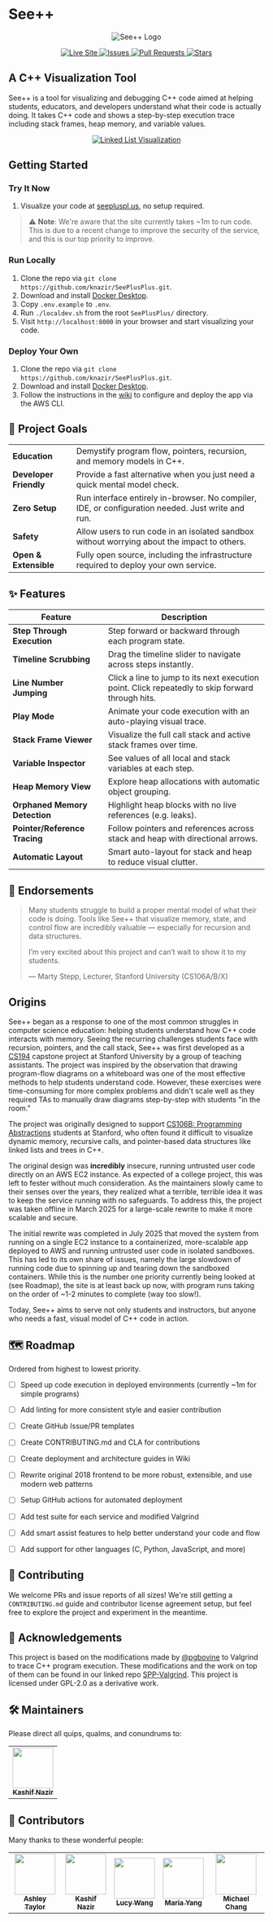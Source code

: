 # See++
<p align="center">
  <img src="docs/img/logo_no_text.png" alt="See++ Logo"/>
</p>

<p align="center">
  <a href="https://seepluspl.us">
    <img alt="Live Site" src="https://img.shields.io/website?url=https%3A%2F%2Fseepluspl.us" />
  </a>
  <a href="https://github.com/knazir/SeePlusPlus/issues">
    <img alt="Issues" src="https://img.shields.io/github/issues/knazir/SeePlusPlus" />
  </a>
  <a href="https://github.com/knazir/SeePlusPlus/pulls">
    <img alt="Pull Requests" src="https://img.shields.io/github/issues-pr/knazir/SeePlusPlus" />
  </a>
  <a href="https://github.com/knazir/SeePlusPlus/stargazers">
    <img alt="Stars" src="https://img.shields.io/github/stars/knazir/SeePlusPlus" />
  </a>
</p>

## A C++ Visualization Tool
See++ is a tool for visualizing and debugging C++ code aimed at helping students, educators, and developers understand what their code is actually doing. It takes C++ code and shows a step-by-step execution trace including stack frames, heap memory, and variable values.

<a href="https://seepluspl.us">
  <p align="center">
    <img src="docs/img/demos/linked_list_example.png" alt="Linked List Visualization"/>
  </p>
</a>


## Getting Started

### Try It Now
1. Visualize your code at [seepluspl.us](https://seepluspl.us), no setup required.

> ⚠️ **Note**: We're aware that the site currently takes ~1m to run code. This is due to a recent change to improve the security of the service, and this is our top priority to improve.

### Run Locally
1. Clone the repo via `git clone https://github.com/knazir/SeePlusPlus.git`.
2. Download and install [Docker Desktop](https://www.docker.com/products/docker-desktop/).
3. Copy `.env.example` to `.env`.
4. Run `./localdev.sh` from the root `SeePlusPlus/` directory.
5. Visit `http://localhost:8000` in your browser and start visualizing your code.

### Deploy Your Own
1. Clone the repo via `git clone https://github.com/knazir/SeePlusPlus.git`.
2. Download and install [Docker Desktop](https://www.docker.com/products/docker-desktop/).
3. Follow the instructions in the [wiki](https://github.com/knazir/SeePlusPlus/wiki) to configure and deploy the app via the AWS CLI.


## 🎯 Project Goals
|                        |                                                                                                           |
| ---------------------- | --------------------------------------------------------------------------------------------------------- |
| **Education**          | Demystify program flow, pointers, recursion, and memory models in C++.                                    |
| **Developer Friendly** | Provide a fast alternative when you just need a quick mental model check.                                 |
| **Zero Setup**         | Run interface entirely in-browser. No compiler, IDE, or configuration needed. Just write and run.         |
| **Safety**             | Allow users to run code in an isolated sandbox without worrying about the impact to others.               |
| **Open & Extensible**  | Fully open source, including the infrastructure required to deploy your own service.                      |

## ✨ Features
| Feature                         | Description                                                                                      |
| ------------------------------- | ------------------------------------------------------------------------------------------------ |
| **Step Through Execution**      | Step forward or backward through each program state.                                             |
| **Timeline Scrubbing**          | Drag the timeline slider to navigate across steps instantly.                                     |
| **Line Number Jumping**         | Click a line to jump to its next execution point. Click repeatedly to skip forward through hits. |
| **Play Mode**                   | Animate your code execution with an auto-playing visual trace.                                   |
| **Stack Frame Viewer**          | Visualize the full call stack and active stack frames over time.                                 |
| **Variable Inspector**          | See values of all local and stack variables at each step.                                        |
| **Heap Memory View**            | Explore heap allocations with automatic object grouping.                                         |
| **Orphaned Memory Detection**   | Highlight heap blocks with no live references (e.g. leaks).                                      |
| **Pointer/Reference Tracing**   | Follow pointers and references across stack and heap with directional arrows.                    |
| **Automatic Layout**            | Smart auto-layout for stack and heap to reduce visual clutter.                                   |


## 💬 Endorsements
> Many students struggle to build a proper mental model of what their code is doing. Tools like See++ that visualize memory, state, and control flow are incredibly valuable — especially for recursion and data structures.
>
> I’m very excited about this project and can’t wait to show it to my students.
>
> — Marty Stepp, Lecturer, Stanford University (CS106A/B/X)

## Origins
See++ began as a response to one of the most common struggles in computer science education: helping students understand how C++ code interacts with memory. Seeing the recurring challenges students face with recursion, pointers, and the call stack, See++ was first developed as a [CS194](https://web.stanford.edu/class/cs194/) capstone project at Stanford University by a group of teaching assistants. The project was inspired by the observation that drawing program-flow diagrams on a whiteboard was one of the most effective methods to help students understand code. However, these exercises were time-consuming for more complex problems and didn't scale well as they required TAs to manually draw diagrams step-by-step with students "in the room."

The project was originally designed to support [CS106B: Programming Abstractions](https://web.stanford.edu/class/cs106b/) students at Stanford, who often found it difficult to visualize dynamic memory, recursive calls, and pointer-based data structures like linked lists and trees in C++.

The original design was **incredibly** insecure, running untrusted user code directly on an AWS EC2 instance. As expected of a college project, this was left to fester without much consideration. As the maintainers slowly came to their senses over the years, they realized what a terrible, terrible idea it was to keep the service running with no safeguards. To address this, the project was taken offline in March 2025 for a large-scale rewrite to make it more scalable and secure.

The initial rewrite was completed in July 2025 that moved the system from running on a single EC2 instance to a containerized, more-scalable app deployed to AWS and running untrusted user code in isolated sandboxes. This has led to its own share of issues, namely the large slowdown of running code due to spinning up and tearing down the sandboxed containers. While this is the number one priority currently being looked at (see Roadmap), the site is at least back up now, with program runs taking on the order of ~1-2 minutes to complete (way too slow!).

Today, See++ aims to serve not only students and instructors, but anyone who needs a fast, visual model of C++ code in action.

## 🗺️ Roadmap
Ordered from highest to lowest priority.
- [ ] Speed up code execution in deployed environments (currently ~1m for simple programs)
- [ ] Add linting for more consistent style and easier contribution
- [ ] Create GitHub Issue/PR templates
- [ ] Create CONTRIBUTING.md and CLA for contributions
- [ ] Create deployment and architecture guides in Wiki
- [ ] Rewrite original 2018 frontend to be more robust, extensible, and use modern web patterns
- [ ] Setup GitHub actions for automated deployment
- [ ] Add test suite for each service and modified Valgrind
- [ ] Add smart assist features to help better understand your code and flow
- [ ] Add support for other languages (C, Python, JavaScript, and more)


## 🤝 Contributing
We welcome PRs and issue reports of all sizes! We're still getting a `CONTRIBUTING.md` guide and contributor license agreement setup, but feel free to explore the project and experiment in the meantime.


## 🙏 Acknowledgements
This project is based on the modifications made by [@pgbovine](https://github.com/pgbovine) to Valgrind to trace C++ program execution. These modifications and the work on top of them can be found in our linked repo [SPP-Valgrind](https://github.com/knazir/SPP-Valgrind). This project is licensed under GPL-2.0 as a derivative work.


## 🛠️ Maintainers
Please direct all quips, qualms, and conundrums to:

<table>
  <tr>
    <td align="center">
      <a href="https://github.com/knazir">
        <img src="docs/img/contributors/knazir.jpg" width="80" height="80"><br/>
        <sub><b>Kashif Nazir</b></sub>
      </a>
    </td>
  </tr>
</table>

## 👥 Contributors
Many thanks to these wonderful people:

<table>
  <tr>
    <td align="center">
      <a href="https://github.com/ataylor4">
        <img src="docs/img/contributors/ataylor4.jpg" width="80" height="80"><br/>
        <sub><b>Ashley Taylor</b></sub>
      </a>
    </td>
    <td align="center">
      <a href="https://github.com/knazir">
        <img src="docs/img/contributors/knazir.jpg" width="80" height="80"><br/>
        <sub><b>Kashif Nazir</b></sub>
      </a>
    </td>
    <td align="center">
      <a href="https://github.com/ruechy">
        <img src="docs/img/contributors/ruechy.jpg" width="80" height="80"><br/>
        <sub><b>Lucy Wang</b></sub>
      </a>
    </td>
    <td align="center">
      <a href="https://github.com/mariamyang">
        <img src="docs/img/contributors/mariamyang.jpg" width="80" height="80"><br/>
        <sub><b>Maria Yang</b></sub>
      </a>
    </td>
    <td align="center">
      <a href="https://github.com/seally1186">
        <img src="docs/img/contributors/seally1186.jpg" width="80" height="80"><br/>
        <sub><b>Michael Chang</b></sub>
      </a>
    </td>
  </tr>
</table>


